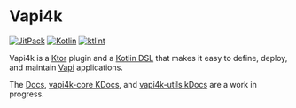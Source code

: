 # Vapi4k

[![JitPack](https://jitpack.io/v/mattbobambrose/vapi4k.svg)](https://jitpack.io/#mattbobambrose/vapi4k)
[![Kotlin](https://img.shields.io/badge/%20language-Kotlin-red.svg)](https://kotlinlang.org/)
[![ktlint](https://img.shields.io/badge/ktlint%20code--style-%E2%9D%A4-FF4081)](https://pinterest.github.io/ktlint/)

Vapi4k is a [Ktor](https://ktor.io) plugin and a [Kotlin DSL](https://kotlinlang.org/docs/type-safe-builders.html)
that makes it easy to define, deploy, and maintain [Vapi](https://vapi.ai) applications.

The
[Docs](https://mattbobambrose.github.io/vapi4k/overview.html),
[vapi4k-core KDocs](https://mattbobambrose.github.io/vapi4k/core/index.html), and
[vapi4k-utils kDocs](https://mattbobambrose.github.io/vapi4k/utils/index.html)
are a work in progress.

